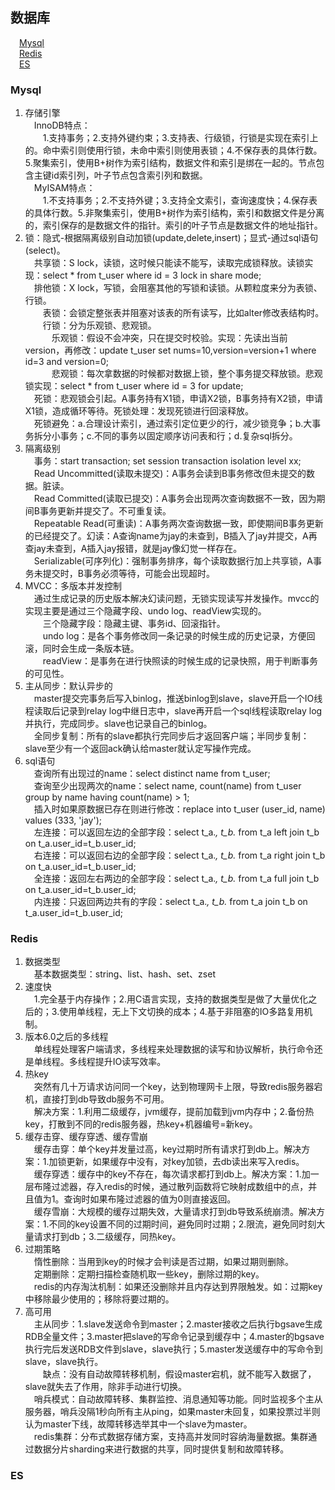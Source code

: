 ## 数据库

&emsp;[Mysql](/docs/database.md#Mysql)  
&emsp;[Redis](/docs/database.md#Redis)  
&emsp;[ES](/docs/database.md#ES)

### Mysql

1. 存储引擎  
   &emsp;InnoDB特点：  
   &emsp;&emsp;1.支持事务；2.支持外键约束；3.支持表、行级锁，行锁是实现在索引上的。命中索引则使用行锁，未命中索引则使用表锁；4.不保存表的具体行数。5.聚集索引，使用B+树作为索引结构，数据文件和索引是绑在一起的。节点包含主键id索引列，叶子节点包含索引列和数据。  
   &emsp;MyISAM特点：  
   &emsp;&emsp;1.不支持事务；2.不支持外键；3.支持全文索引，查询速度快；4.保存表的具体行数。5.非聚集索引，使用B+树作为索引结构，索引和数据文件是分离的，索引保存的是数据文件的指针。索引的叶子节点是数据文件的地址指针。  
2. 锁：隐式-根据隔离级别自动加锁(update,delete,insert)；显式-通过sql语句(select)。  
   &emsp;共享锁：S lock，读锁，这时候只能读不能写，读取完成锁释放。读锁实现：select * from t_user where id = 3 lock in share mode;  
   &emsp;排他锁：X lock，写锁，会阻塞其他的写锁和读锁。从颗粒度来分为表锁、行锁。  
   &emsp;&emsp;表锁：会锁定整张表并阻塞对该表的所有读写，比如alter修改表结构时。  
   &emsp;&emsp;行锁：分为乐观锁、悲观锁。  
   &emsp;&emsp;&emsp;乐观锁：假设不会冲突，只在提交时校验。实现：先读出当前version，再修改：update t_user set nums=10,version=version+1 where id=3 and version=0;  
   &emsp;&emsp;&emsp;悲观锁：每次拿数据的时候都对数据上锁，整个事务提交释放锁。悲观锁实现：select * from t_user where id = 3 for update;  
   &emsp;死锁：悲观锁会引起。A事务持有X1锁，申请X2锁，B事务持有X2锁，申请X1锁，造成循环等待。死锁处理：发现死锁进行回滚释放。  
   &emsp;死锁避免：a.合理设计索引，通过索引定位更少的行，减少锁竞争；b.大事务拆分小事务；c.不同的事务以固定顺序访问表和行；d.复杂sql拆分。  
3. 隔离级别  
   &emsp;事务：start transaction; set session transaction isolation level xx;  
   &emsp;Read Uncommitted(读取未提交)：A事务会读到B事务修改但未提交的数据。脏读。  
   &emsp;Read Committed(读取已提交)：A事务会出现两次查询数据不一致，因为期间B事务更新并提交了。不可重复读。  
   &emsp;Repeatable Read(可重读)：A事务两次查询数据一致，即使期间B事务更新的已经提交了。幻读：A查询name为jay的未查到，B插入了jay并提交，A再查jay未查到，A插入jay报错，就是jay像幻觉一样存在。  
   &emsp;Serializable(可序列化)：强制事务排序，每个读取数据行加上共享锁，A事务未提交时，B事务必须等待，可能会出现超时。  
4. MVCC：多版本并发控制   
   &emsp;通过生成记录的历史版本解决幻读问题，无锁实现读写并发操作。mvcc的实现主要是通过三个隐藏字段、undo log、readView实现的。  
   &emsp;&emsp;三个隐藏字段：隐藏主键、事务id、回滚指针。  
   &emsp;&emsp;undo log：是各个事务修改同一条记录的时候生成的历史记录，方便回滚，同时会生成一条版本链。  
   &emsp;&emsp;readView：是事务在进行快照读的时候生成的记录快照，用于判断事务的可见性。  
5. 主从同步：默认异步的  
   &emsp;master提交完事务后写入binlog，推送binlog到slave，slave开启一个IO线程读取后记录到relay log中继日志中，slave再开启一个sql线程读取relay log并执行，完成同步。slave也记录自己的binlog。  
   &emsp;全同步复制：所有的slave都执行完同步后才返回客户端；半同步复制：slave至少有一个返回ack确认给master就认定写操作完成。  
6. sql语句  
   &emsp;查询所有出现过的name：select distinct name from t_user;  
   &emsp;查询至少出现两次的name：select name, count(name) from t_user group by name having count(name) > 1;  
   &emsp;插入时如果原数据已存在则进行修改：replace into t_user (user_id, name) values (333, 'jay');  
   &emsp;左连接：可以返回左边的全部字段：select t_a.*, t_b.* from t_a left join t_b on t_a.user_id=t_b.user_id;  
   &emsp;右连接：可以返回右边的全部字段：select t_a.*, t_b.* from t_a right join t_b on t_a.user_id=t_b.user_id;  
   &emsp;全连接：返回左右两边的全部字段：select t_a.*, t_b.* from t_a full join t_b on t_a.user_id=t_b.user_id;  
   &emsp;内连接：只返回两边共有的字段：select t_a.*, t_b.* from t_a join t_b on t_a.user_id=t_b.user_id;  

### Redis
1. 数据类型  
   &emsp;基本数据类型：string、list、hash、set、zset  
2. 速度快  
   &emsp;1.完全基于内存操作；2.用C语言实现，支持的数据类型是做了大量优化之后的；3.使用单线程，无上下文切换的成本；4.基于非阻塞的IO多路复用机制。  
3. 版本6.0之后的多线程  
   &emsp;单线程处理客户端请求，多线程来处理数据的读写和协议解析，执行命令还是单线程。多线程提升IO读写效率。  
4. 热key  
   &emsp;突然有几十万请求访问同一个key，达到物理网卡上限，导致redis服务器宕机，直接打到db导致db服务不可用。  
   &emsp;解决方案：1.利用二级缓存，jvm缓存，提前加载到jvm内存中；2.备份热key，打散到不同的redis服务器，热key+机器编号=新key。  
5. 缓存击穿、缓存穿透、缓存雪崩  
   &emsp;缓存击穿：单个key并发量过高，key过期时所有请求打到db上。解决方案：1.加锁更新，如果缓存中没有，对key加锁，去db读出来写入redis。  
   &emsp;缓存穿透：缓存中的key不存在，每次请求都打到db上。解决方案：1.加一层布隆过滤器，存入redis的时候，通过散列函数将它映射成数组中的点，并且值为1。查询时如果布隆过滤器的值为0则直接返回。  
   &emsp;缓存雪崩：大规模的缓存过期失效，大量请求打到db导致系统崩溃。解决方案：1.不同的key设置不同的过期时间，避免同时过期；2.限流，避免同时刻大量请求打到db；3.二级缓存，同热key。  
6. 过期策略  
   &emsp;惰性删除：当用到key的时候才会判读是否过期，如果过期则删除。  
   &emsp;定期删除：定期扫描检查随机取一些key，删除过期的key。  
   &emsp;redis的内存淘汰机制：如果还没删除并且内存达到界限触发。如：过期key中移除最少使用的；移除将要过期的。  
7. 高可用  
   &emsp;主从同步：1.slave发送命令到master；2.master接收之后执行bgsave生成RDB全量文件；3.master把slave的写命令记录到缓存中；4.master的bgsave执行完后发送RDB文件到slave，slave执行；5.master发送缓存中的写命令到slave，slave执行。  
   &emsp;&emsp;缺点：没有自动故障转移机制，假设master宕机，就不能写入数据了，slave就失去了作用，除非手动进行切换。  
   &emsp;哨兵模式：自动故障转移、集群监控、消息通知等功能。同时监视多个主从服务器，哨兵没隔1秒向所有主从ping，如果master未回复，如果投票过半则认为master下线，故障转移选举其中一个slave为master。  
   &emsp;redis集群：分布式数据存储方案，支持高并发同时容纳海量数据。集群通过数据分片sharding来进行数据的共享，同时提供复制和故障转移。  

### ES
